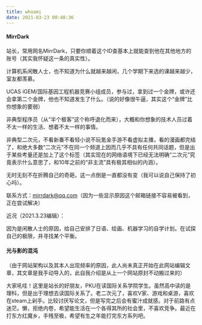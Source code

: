 ```yaml
---
title: whoami
date: 2021-03-23 00:48:36
---
```




#### MirrDark

站长，常用网名MirrDark，只要你顺着这个ID查基本上就能查到他在其他地方的账号（其实我怀疑这一条的真实性）。

计算机系闲散人士，也不知道为什么就越来越闲，几个学期下来选的课越来越少，室友都羡慕。

UCAS iGEM/国际基因工程机器竞赛小组成员，参与过，拿到过一个金牌，或许还会拿第二个金牌，他也不知道发生了什么。（说的好像很牛逼，其实这个“金牌”比你想象的要弱）

非典型程序员（从“半个极客”这个称呼退化而来），大概和你想象的技术人员过着不太一样的生活、想着不太一样的事情。

非典型二次元，不看新番不看轻小说不玩氪金手游不看虚拟主播，看的漫画都完结了，和绝大多数“二次元”不在同一个频道上因而几乎不具有任何共同话题，但是出于某些考量还是加上了这个标签（其实现在的网络语境下已经无法明确“二次元”究竟表示什么意思了，和10年之前的“非主流”具有极其相似的内涵）。

无时无刻不在折腾自己的奇葩，这一点倒是一直都没有变（我可以说自己保持了初心吗）。

联系方式：mirrdark@qq.com（因为一些显示原因这个邮箱链接不容易被看到，正在尝试解决）

近况（2021.3.23编辑）：

因为是闲散人士的原因，给自己安排了日语、绘画、机器学习的自学计划。在试探自己的极限，并寻找某个平衡。



#### 光与影的混沌

（由于网站架构以及其本人出现频率的原因，此人尚未真正开始在此网站编辑文章，其文章是我手动导入的，此自我介绍是从上一个网站原封不动搬过来的）

大家吼哇！这里是站长的好朋友，PKU在读国际关系学院学生。虽然高中读的是理科，但是出于理想去读国际关系了。老二次元了，喜欢V家、游戏和桌游，喜欢在steam上剁手。比较讨厌写论文，但是写完之后会有蜜汁成就感。对于前路有点迷茫。懒，拒绝内卷，希望能生活在一个各得其所的社会里，不喜欢竞争。最近在打东方红魔乡，手残至极，希望有生之年能打完东方系列吧。